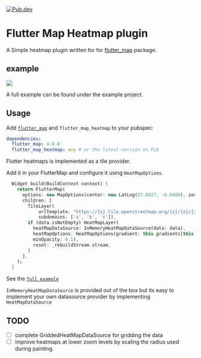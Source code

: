 [![Pub.dev](https://img.shields.io/pub/v/flutter_map_heatmap.svg?label=Latest+Version)](https://pub.dev/packages/flutter_map_heatmap)

# Flutter Map Heatmap plugin

A Simple heatmap plugin written for for [flutter_map](https://github.com/fleaflet/flutter_map) package.

## example

![](https://github.com/tprebs/fluttermap_heatmap/blob/main/images/example.png)

A full example can be found under the example project.

## Usage

Add [`flutter_map`](https://github.com/fleaflet/flutter_map) and `flutter_map_heatmap` to your pubspec:

```yaml
dependencies:
  flutter_map: 4.0.0
  flutter_map_heatmap: any # or the latest version on Pub
```

Flutter heatmaps is implemented as a tile provider. 

Add it in your FlutterMap and configure it using `HeatMapOptions`.

```dart
  Widget build(BuildContext context) {
    return FlutterMap(
      options: new MapOptions(center: new LatLng(57.8827, -6.0400), zoom: 8.0),
      children: [
        TileLayer(
            urlTemplate: "https://{s}.tile.openstreetmap.org/{z}/{x}/{y}.png",
            subdomains: ['a', 'b', 'c']),
        if (data.isNotEmpty) HeatMapLayer(
          heatMapDataSource: InMemoryHeatMapDataSource(data: data),
          heatMapOptions: HeatMapOptions(gradient: this.gradients[this.index],
          minOpacity: 0.1),
          reset: _rebuildStream.stream,
        )
      ],
    );
  }
```

See the [`full example`](example/lib/main.dart)

`InMemoryHeatMapDataSource` is provided out of the box but its easy to implement your own datasource 
provider by implementing `HeatMapDataSource`

## TODO
- [ ] complete GriddedHeatMapDataSource for gridding the data
- [ ] improve heatmaps at lower zoom levels by scaling the radius used during painting.
